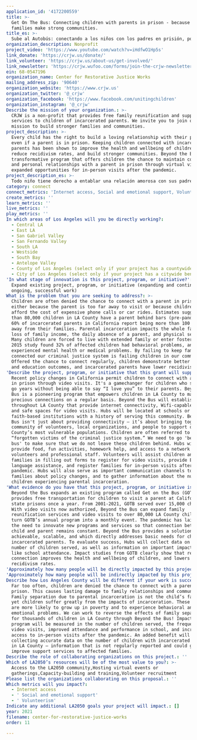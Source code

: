 ```yaml
---
application_id: '4172200559'
title: >-
  Get On The Bus: Connecting children with parents in prison - because strong
  families make strong communities.
title_es: >-
  Sube al Autobús: conectando a los niños con los padres en prisión, porque las familias sólidas forman comunidades sólidas.
organization_description: Nonprofit
project_video: 'https://www.youtube.com/watch?v=iHdfwO1Hp5s'
link_donate: 'https://crjw.us/donate/'
link_volunteer: 'https://crjw.us/about-us/get-involved/'
link_newsletter: 'https://crjw.wufoo.com/forms/join-the-crjw-newsletter/'
ein: 68-0547196
organization_name: Center for Restorative Justice Works
mailing_address_zip: '90640'
organization_website: 'https://www.crjw.us'
organization_twitter: '@_crjw'
organization_facebook: 'https://www.facebook.com/unitingchildren'
organization_instagram: '@_crjw'
Describe the mission of your organization.: >-
  CRJW is a non-profit that provides free family reunification and support
  services to children of incarcerated parents. We invite you to join our
  mission to build stronger families and communities.
project_description: >-
  Every child has the right to build a loving relationship with their parents,
  even if a parent is in prison. Keeping children connected with incarcerated
  parents has been shown to improve the health and wellbeing of children, to
  reduce recidivism rates, and build stronger communities. Beyond the Bus is a
  transformative program that offers children the chance to maintain connection
  and personal relationships with a parent in prison through virtual visits and
  expanded opportunities for in-person visits after the pandemic.
project_description_es: >-
  Todo niño tiene derecho a entablar una relación amorosa con sus padres, incluso si uno de los padres está en prisión. Se ha demostrado que mantener a los niños conectados con padres encarcelados mejora la salud y el bienestar de los niños, reduce las tasas de reincidencia y construye comunidades más fuertes. Get On The Bus (Sube al Autobús) es un programa transformador que ofrece a los niños la oportunidad de mantener la conexión y las relaciones personales con un padre en prisión a través de visitas virtuales y oportunidades ampliadas para visitas en persona después de la pandemia.
category: connect
connect_metrics: 'Internet access, Social and emotional support, Volunteerism'
create_metrics: ''
learn_metrics: ''
live_metrics: ''
play_metrics: ''
In which areas of Los Angeles will you be directly working?:
  - Central LA
  - East LA
  - San Gabriel Valley
  - San Fernando Valley
  - South LA
  - Westside
  - South Bay
  - Antelope Valley
  - County of Los Angeles (select only if your project has a countywide benefit)
  - City of Los Angeles (select only if your project has a citywide benefit)
'In what stage of innovation is this project, program, or initiative?': >-
  Expand existing project, program, or initiative (expanding and continuing
  ongoing, successful work)
What is the problem that you are seeking to address?: >-
  Children are often denied the chance to connect with a parent in prison,
  either because the parent is too far away to visit or because children can’t
  afford the cost of expensive phone calls or car rides. Estimates suggest more
  than 80,000 children in LA County have a parent behind bars (pre-pandemic).
  60% of incarcerated parents in California report being more than 100 miles
  away from their families. Parental incarceration impacts the whole family:
  loss of family income, the daily absence of a parent, and physical separation.
  Many children are forced to live with extended family or enter foster care. A
  2015 study found 32% of affected children had behavioral problems, and 38%
  experienced mental health or medical problems. By failing to keep families
  connected our criminal justice system is failing children in our communities.
  Offered the chance to connect regularly, children demonstrate better health
  and education outcomes, and incarcerated parents have lower recidivism rates.
'Describe the project, program, or initiative that this grant will support to address the problem identified.': >-
  Recent policy changes in California permit children to connect with a parent
  in prison through video visits. It's a gamechanger for children who sometimes
  go years without being able to say “I love you” to their parents. Beyond the
  Bus is a pioneering program that empowers children in LA County to make these
  precious connections on a regular basis. Beyond the Bus will establish 10 Hubs
  throughout LA County that provide internet connectivity, Wifi-capable tablets,
  and safe spaces for video visits. Hubs will be located at schools or
  faith-based institutions with a history of serving this community. Beyond the
  Bus isn't just about providing connectivity – it’s about bringing together a
  community of volunteers, local organizations, and people to support one of LA
  County’s most vulnerable populations. Children are often referred to as the
  “forgotten victims of the criminal justice system.” We need to go 'beyond the
  bus' to make sure that we do not leave these children behind. Hubs will
  provide food, fun activities, homework help, and access to a network of caring
  volunteers and professional staff. Volunteers will assist children and
  families in filling out forms to register for video visits, provide English
  language assistance, and register families for in-person visits after the
  pandemic. Hubs will also serve as important communication channels to inform
  families about policy changes, and to gather information about the number of
  children experiencing parental incarceration.
'What evidence do you have that this project, program, or initiative is or will be successful, and how will you define and measure success?': >-
  Beyond the Bus expands an existing program called Get on the Bus (GOTB). GOTB
  provides free transportation for children to visit a parent at California’s
  state prisons once a year. From 2001-2021, GOTB served over 15,000 children.
  With video visits now authorized, Beyond the Bus can expand family
  reunification services and video visits to over 80,000 LA County children, and
  turn GOTB’s annual program into a monthly event. The pandemic has laid bare
  the need to innovate new programs and services so that connection between
  child and parent remains constant. Beyond the Bus provides a solution that is
  achievable, scalable, and which directly addresses basic needs for children of
  incarcerated parents. To evaluate success, Hubs will collect data on the
  number of children served, as well as information on important impact factors
  like school attendance. Impact studies from GOTB clearly show that regular
  connection improves the health and wellbeing of children, and lowers
  recidivism rates.
'Approximately how many people will be directly impacted by this project, program, or initiative?': '50000'
'Approximately how many people will be indirectly impacted by this project, program, or initiative?': '100000'
Describe how Los Angeles County will be different if your work is successful.: >-
  Far too often, children are denied the chance to connect with a parent in
  prison. This causes lasting damage to family relationships and communities.
  Family separation due to parental incarceration is not the child’s fault, and
  yet children suffer greatly from the impacts of incarceration. These children
  are more likely to grow up in poverty and to experience behavioral and
  emotional problems. We can work to reverse the effects of family separation
  for thousands of children in LA County through Beyond the Bus! Impact for this
  program will be measured in the number of children served, the frequency of
  video visits, improved attendance and performance in school, and increased
  access to in-person visits after the pandemic. An added benefit will be
  collecting accurate data on the number of children with incarcerated parents
  in LA County – information that is not regularly reported and could greatly
  improve support services to affected families.
Describe the role of collaborating organizations on this project.: ''
Which of LA2050’s resources will be of the most value to you?: >-
  Access to the LA2050 community,Hosting virtual events or
  gatherings,Capacity-building and training,Volunteer recruitment
Please list the organizations collaborating on this proposal.: ''
Which metrics will you impact?:
  - Internet access
  - ' Social and emotional support'
  - ' Volunteerism'
Indicate any additional LA2050 goals your project will impact.: []
year: 2021
filename: center-for-restorative-justice-works
order: 11

---
```

